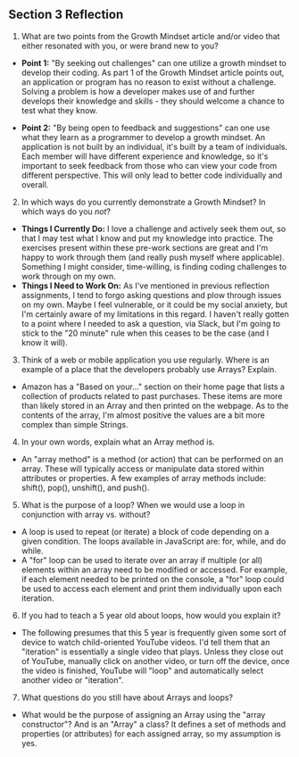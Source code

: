 ## Section 3 Reflection

1. What are two points from the Growth Mindset article and/or video that either resonated with you, or were brand new to you?
* **Point 1:** "By seeking out challenges" can one utilize a growth mindset to develop their coding. As part 1 of the Growth Mindset article points out, an application or program has no reason to exist without a challenge. Solving a problem is how a developer makes use of and further develops their knowledge and skills - they should welcome a chance to test what they know.

* **Point 2:** "By being open to feedback and suggestions" can one use what they learn as a programmer to develop a growth mindset. An application is not built by an individual, it's built by a team of individuals. Each member will have different experience and knowledge, so it's important to seek feedback from those who can view your code from different perspective. This will only lead to better code individually and overall.

2. In which ways do you currently demonstrate a Growth Mindset? In which ways do you _not_?
* **Things I Currently Do:** I love a challenge and actively seek them out, so that I may test what I know and put my knowledge into practice. The exercises present within these pre-work sections are great and I'm happy to work through them (and really push myself where applicable). Something I might consider, time-willing, is finding coding challenges to work through on my own.
* **Things I Need to Work On:** As I've mentioned in previous reflection assignments, I tend to forgo asking questions and plow through issues on my own. Maybe I feel vulnerable, or it could be my social anxiety, but I'm certainly aware of my limitations in this regard. I haven't really gotten to a point where I needed to ask a question, via Slack, but I'm going to stick to the "20 minute" rule when this ceases to be the case (and I know it will).

3. Think of a web or mobile application you use regularly. Where is an example of a place that the developers probably use Arrays? Explain.
* Amazon has a "Based on your..." section on their home page that lists a collection of products related to past purchases. These items are more than likely stored in an Array and then printed on the webpage. As to the contents of the array, I'm almost positive the values are a bit more complex than simple Strings.

4. In your own words, explain what an Array method is.
* An "array method" is a method (or action) that can be performed on an array. These will typically access or manipulate data stored within attributes or properties. A few examples of array methods include: shift(), pop(), unshift(), and push().

5. What is the purpose of a loop? When we would use a loop in conjunction with array vs. without?
* A loop is used to repeat (or iterate) a block of code depending on a given condition. The loops available in JavaScript are: for, while, and do while.
* A "for" loop can be used to iterate over an array if multiple (or all) elements within an array need to be modified or accessed. For example, if each element needed to be printed on the console, a "for" loop could be used to access each element and print them individually upon each iteration.

6. If you had to teach a 5 year old about loops, how would you explain it?
* The following presumes that this 5 year is frequently given some sort of device to watch child-oriented YouTube videos. I'd tell them that an "iteration" is essentially a single video that plays. Unless they close out of YouTube, manually click on another video, or turn off the device, once the video is finished, YouTube will "loop" and automatically select another video or "iteration".

7. What questions do you still have about Arrays and loops?
* What would be the purpose of assigning an Array using the "array constructor"? And is an "Array" a class? It defines a set of methods and properties (or attributes) for each assigned array, so my assumption is yes.
